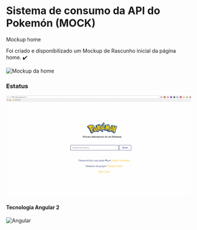 # Sistema de consumo da API do Pokemón (MOCK)

Mockup home

Foi criado e disponibilizado um Mockup de Rascunho inicial da página home. :heavy_check_mark:

![Mockup da home](https://raw.githubusercontent.com/DaniloAgostinho/pokeapi-simple-search/master/mockups/home.png)

### Estatus

![estatus](https://raw.githubusercontent.com/DaniloAgostinho/pokemon-mockApi/master/src/app/img/gif.gif)

#### Tecnologia Angular 2
![Angular](https://angular.io/resources/images/logos/angular/angular.png)
